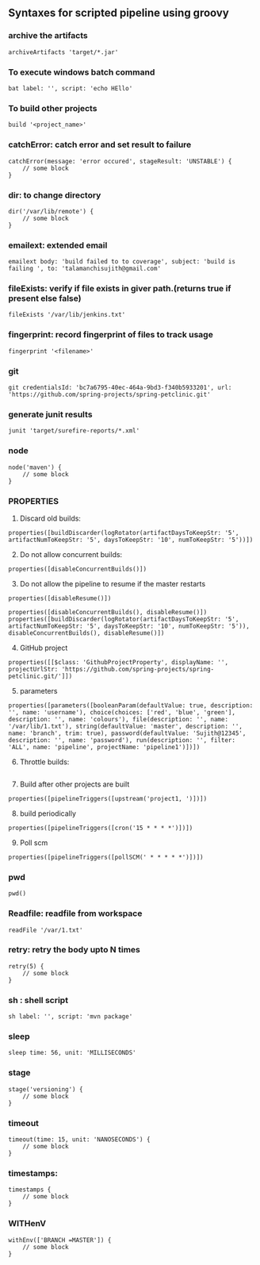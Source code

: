 ## Syntaxes for scripted pipeline using groovy

### archive the artifacts
```archiveArtifacts 'target/*.jar'```

### To execute windows batch command
```bat label: '', script: 'echo HEllo'```

### To build other projects
```build '<project_name>'```

### catchError: catch error and set result to failure
```
catchError(message: 'error occured', stageResult: 'UNSTABLE') {
    // some block
}
```
### dir: to change directory
```
dir('/var/lib/remote') {
    // some block
}
```

### emailext: extended email
```emailext body: 'build failed to to coverage', subject: 'build is failing ', to: 'talamanchisujith@gmail.com'```

### fileExists: verify if file exists in giver path.(returns true if present else false)
```fileExists '/var/lib/jenkins.txt'```

### fingerprint: record fingerprint of files to track usage
```fingerprint '<filename>'```

### git
```git credentialsId: 'bc7a6795-40ec-464a-9bd3-f340b5933201', url: 'https://github.com/spring-projects/spring-petclinic.git'```

### generate junit results
```junit 'target/surefire-reports/*.xml'```

### node
```
node('maven') {
    // some block
}
```

### PROPERTIES

1. Discard old builds:
```
properties([buildDiscarder(logRotator(artifactDaysToKeepStr: '5', artifactNumToKeepStr: '5', daysToKeepStr: '10', numToKeepStr: '5'))])
```
2. Do not allow concurrent builds:
```
properties([disableConcurrentBuilds()])
```
3. Do not allow the pipeline to resume if the master restarts
```
properties([disableResume()])

properties([disableConcurrentBuilds(), disableResume()])
properties([buildDiscarder(logRotator(artifactDaysToKeepStr: '5', artifactNumToKeepStr: '5', daysToKeepStr: '10', numToKeepStr: '5')), disableConcurrentBuilds(), disableResume()])
```
4. GitHub project
```
properties([[$class: 'GithubProjectProperty', displayName: '', projectUrlStr: 'https://github.com/spring-projects/spring-petclinic.git/']])
```
5. parameters
```
properties([parameters([booleanParam(defaultValue: true, description: '', name: 'username'), choice(choices: ['red', 'blue', 'green'], description: '', name: 'colours'), file(description: '', name: '/var/lib/1.txt'), string(defaultValue: 'master', description: '', name: 'branch', trim: true), password(defaultValue: 'Sujith@12345', description: '', name: 'password'), run(description: '', filter: 'ALL', name: 'pipeline', projectName: 'pipeline1')])])
```
6. Throttle builds:

```properties([rateLimitBuilds([count: 1, durationName: 'day', userBoost: false])])
```
7. Build after other projects are built
```
properties([pipelineTriggers([upstream('project1, ')])])
```
8. build periodically
```
properties([pipelineTriggers([cron('15 * * * *')])])
```
9. Poll scm
```
properties([pipelineTriggers([pollSCM(' * * * * *')])])
```
### pwd
```pwd()```

### Readfile: readfile from workspace
```readFile '/var/1.txt'```

### retry: retry the body upto N times
```
retry(5) {
    // some block
}
```

### sh : shell script
```sh label: '', script: 'mvn package' ```

### sleep
```sleep time: 56, unit: 'MILLISECONDS'```

### stage
```
stage('versioning') {
    // some block
}
```

### timeout
```
timeout(time: 15, unit: 'NANOSECONDS') {
    // some block
}
```

### timestamps:
```
timestamps {
    // some block
}
```

### WITHenV
```
withEnv(['BRANCH =MASTER']) {
    // some block
}
```
